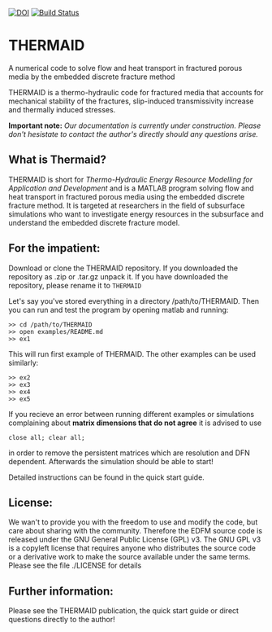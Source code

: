 [![DOI](https://zenodo.org/badge/110665320.svg)](https://zenodo.org/badge/latestdoi/110665320) [![Build Status](https://travis-ci.org/gujans/THERMAID.svg?branch=master)](https://travis-ci.org/gujans/THERMAID)

# THERMAID
A numerical code to solve flow and heat transport in fractured porous media by the embedded discrete fracture method

THERMAID is a thermo-hydraulic code for fractured media that accounts for mechanical stability of the fractures, slip-induced transmissivity increase and thermally induced stresses.

**Important note:** *Our documentation is currently under construction. Please don't hesistate to contact the author's directly should any questions arise.*

What is Thermaid?
------------------

THERMAID is short for *Thermo-Hydraulic Energy Resource Modelling for Application and Development* and is a MATLAB program solving flow and heat transport in fractured porous media using the embedded discrete fracture method. It is targeted at researchers in the field of subsurface simulations who want to investigate energy resources in the subsurface and understand the embedded discrete fracture model.



For the impatient:
------------------

Download or clone the THERMAID repository. If you downloaded the repository as .zip or .tar.gz unpack it. If you have downloaded the repository, please rename it to ```THERMAID```

Let's say you've stored everything in a directory /path/to/THERMAID. 
Then you can run and test the program by opening matlab and running:

    >> cd /path/to/THERMAID
    >> open examples/README.md
    >> ex1

This will run first example of THERMAID. The other examples can be used similarly:

    >> ex2
    >> ex3
    >> ex4
    >> ex5

If you recieve an error between running different examples or simulations complaining about **matrix dimensions that do not agree** 
it is advised to use 

```
close all; clear all;
```

in order to remove the persistent matrices which are resolution and DFN dependent. Afterwards the simulation should be able to start!


Detailed instructions can be found in the quick start guide.

License:
--------

We wan't to provide you with the freedom to use and modify the code, but care about sharing with the community. Therefore the EDFM source code is released under the GNU General Public License (GPL) v3. The GNU GPL v3 is a copyleft license that requires anyone who distributes the source code or a derivative work to make the source available under the same terms. Please see the file ./LICENSE for details

Further information:
--------------------

Please see the THERMAID publication, the quick start guide or direct questions directly to the author!

